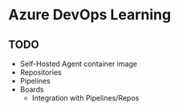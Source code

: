 # Azure DevOps Learning

## TODO
- Self-Hosted Agent container image
- Repositories
- Pipelines
- Boards
  - Integration with Pipelines/Repos
